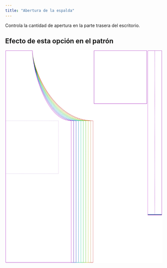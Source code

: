 ```yaml
---
title: "Abertura de la espalda"
---
```


Controla la cantidad de apertura en la parte trasera del escritorio.

## Efecto de esta opción en el patrón

![Esta imagen muestra el efecto de esta opción superponiendo varias variantes que tienen un valor diferente para esta opción](albert_backopening_sample.svg "Efecto de esta opción en el patrón")

